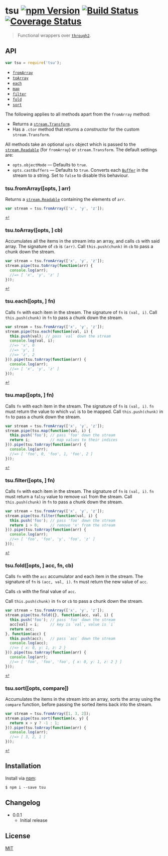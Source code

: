 # tsu [![npm Version](http://img.shields.io/npm/v/tsu.svg?style=flat)](https://www.npmjs.org/package/tsu) [![Build Status](https://img.shields.io/travis/yuanqing/tsu.svg?style=flat)](https://travis-ci.org/yuanqing/tsu) [![Coverage Status](https://img.shields.io/coveralls/yuanqing/tsu.svg?style=flat)](https://coveralls.io/r/yuanqing/tsu)

> Functional wrappers over [`through2`](https://github.com/rvagg/through2).

## API

```js
var tsu = require('tsu');
```

- [`fromArray`](#tsufromarrayopts--arr)
- [`toArray`](#tsutoarrayopts--cb)
- [`each`](#tsueachopts--fn)
- [`map`](#tsumapopts--fn)
- [`filter`](#tsufilteropts--fn)
- [`fold`](#tsufoldopts--acc-fn-cb)
- [`sort`](#tsusortopts-compare)

The following applies to all methods apart from the `fromArray` method:
- Returns a [`stream.Transform`](https://nodejs.org/docs/latest/api/stream.html#stream_class_stream_transform).
- Has a `.ctor` method that returns a *constructor* for the custom `stream.Transform`.

All methods take an optional `opts` object which is passed to the [`stream.Readable`](https://nodejs.org/docs/latest/api/stream.html#stream_class_stream_readable) (for `fromArray`) or `stream.Transform`. The default settings are:
  - `opts.objectMode` &mdash; Defaults to `true`.
  - `opts.castBuffers` &mdash; Defaults to `true`. Converts each [`Buffer`](https://nodejs.org/api/buffer.html#buffer_class_buffer) in the stream to a string. Set to `false` to disable this behaviour.

### tsu.fromArray([opts, ] arr)

Returns a [`stream.Readable`](https://nodejs.org/docs/latest/api/stream.html#stream_class_stream_readable) containing the elements of `arr`.

```js
var stream = tsu.fromArray(['x', 'y', 'z']);
```

<sup>[&#8617;](#api)</sup>

### tsu.toArray([opts, ] cb)

Accumulates all the items in the stream into an array, and calls `cb` with said array. The signature of `cb` is `(arr)`. Call `this.push(chunk)` in `cb` to pass a chunk down the stream.

```js
var stream = tsu.fromArray(['x', 'y', 'z']);
stream.pipe(tsu.toArray(function(arr) {
  console.log(arr);
  //=> [ 'x', 'y', 'z' ]
}));
```

<sup>[&#8617;](#api)</sup>

### tsu.each([opts, ] fn)

Calls `fn` with each item in the stream. The signature of `fn` is `(val, i)`. Call `this.push(chunk)` in `fn` to pass a chunk down the stream.

```js
var stream = tsu.fromArray(['x', 'y', 'z']);
stream.pipe(tsu.each(function(val, i) {
  this.push(val); // pass `val` down the stream
  console.log(val, i);
  //=> 'x', 0
  //=> 'y', 1
  //=> 'z', 2
})).pipe(tsu.toArray(function(arr) {
  console.log(arr);
  //=> [ 'x', 'y', 'z' ]
}));
```

<sup>[&#8617;](#api)</sup>

### tsu.map([opts, ] fn)

Calls `fn` with each item in the stream. The signature of `fn` is `(val, i)`. `fn` must return the value to which `val` is to be mapped. Call `this.push(chunk)` in `fn` to pass a chunk down the stream.

```js
var stream = tsu.fromArray(['x', 'y', 'z']);
stream.pipe(tsu.map(function(val, i) {
  this.push('foo'); // pass 'foo' down the stream
  return i;         // map values to their indices
})).pipe(tsu.toArray(function(arr) {
  console.log(arr);
  //=> [ 'foo', 0, 'foo', 1, 'foo', 2 ]
}));
```

<sup>[&#8617;](#api)</sup>

### tsu.filter([opts, ] fn)

Calls `fn` with each item in the stream. The signature of `fn` is `(val, i)`. `fn` must return a `falsy` value to remove `val` from the stream. Call `this.push(chunk)` in `fn` to pass a chunk down the stream.

```js
var stream = tsu.fromArray(['x', 'y', 'z']);
stream.pipe(tsu.filter(function(val, i) {
  this.push('foo'); // pass 'foo' down the stream
  return i > 0;     // remove 'x' from the stream
})).pipe(tsu.toArray(function(arr) {
  console.log(arr);
  //=> [ 'foo', 'foo', 'y', 'foo', 'z' ]
}));
```

<sup>[&#8617;](#api)</sup>

### tsu.fold([opts, ] acc, fn, cb)

Calls `fn` with the `acc` accumulator and each item in the stream. The signature of `fn` is `(acc, val, i)`. `fn` must return the new value of `acc`.

Calls `cb` with the final value of `acc`.

Call `this.push(chunk)` in `fn` or `cb` to pass a chunk down the stream.

```js
var stream = tsu.fromArray(['x', 'y', 'z']);
stream.pipe(tsu.fold({}, function(acc, val, i) {
  this.push('foo'); // pass 'foo' down the stream
  acc[val] = i;     // key is `val`, value is `i`
  return acc;
}, function(acc) {
  this.push(acc);   // pass `acc` down the stream
  console.log(acc);
  //=> { x: 0, y: 1, z: 2 }
})).pipe(tsu.toArray(function(arr) {
  console.log(arr);
  //=> [ 'foo', 'foo', 'foo', { x: 0, y: 1, z: 2 } ]
}));
```

<sup>[&#8617;](#api)</sup>

### tsu.sort([opts, compare])

Accumulates the items in the stream into an array, sorts the array using the `compare` function, before passing the sorted items back into the stream.

```js
var stream = tsu.fromArray([1, 3, 2]);
stream.pipe(tsu.sort(function(x, y) {
  return x > y ? -1 : 1;
})).pipe(tsu.toArray(function(arr) {
  console.log(arr);
  //=> [ 3, 2, 1 ]
}));
```

<sup>[&#8617;](#api)</sup>

## Installation

Install via [npm](https://npmjs.com/):

```
$ npm i --save tsu
```

## Changelog

- 0.0.1
  - Initial release

## License

[MIT](https://github.com/yuanqing/tsu/blob/master/LICENSE)
